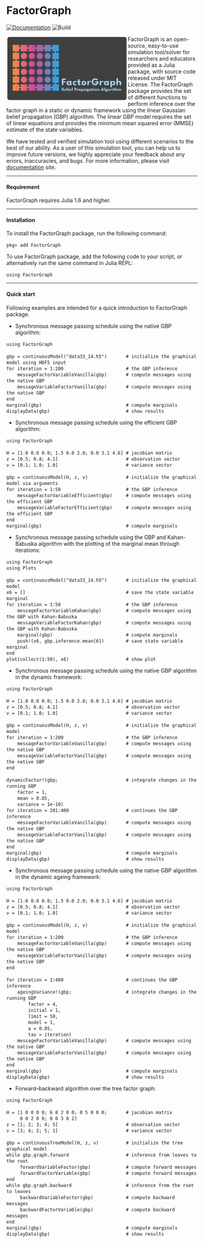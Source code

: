 # FactorGraph

[![Documentation][documentation-badge]][documentation] ![Build][build-badge]


<a href="https://mcosovic.github.io/FactorGraph.jl/stable/"><img align="left" width="320" src="/docs/src/assets/logo2.svg" /></a>

FactorGraph is an open-source, easy-to-use simulation tool/solver for researchers and educators provided as a Julia package, with source code released under MIT License. The FactorGraph package provides the set of different functions to perform inference over the factor graph in a static or dynamic framework using the linear Gaussian belief propagation (GBP) algorithm. The linear GBP model requires the set of linear equations and provides the minimum mean squared error (MMSE) estimate of the state variables.

We have tested and verified simulation tool using different scenarios to the best of our ability. As a user of this simulation tool, you can help us to improve future versions, we highly appreciate your feedback about any errors, inaccuracies, and bugs. For more information, please visit [documentation][documentation] site.

---

#### Requirement
FactorGraph requires Julia 1.6 and higher.

---

#### Installation
To install the FactorGraph package, run the following command:
```julia-repl
pkg> add FactorGraph
```

To use FactorGraph package, add the following code to your script, or alternatively run the same command in Julia REPL:
```julia-repl
using FactorGraph
```
---


#### Quick start
Following examples are intended for a quick introduction to FactorGraph package.

- Synchronous message passing schedule using the native GBP algorithm:
```julia-repl
using FactorGraph

gbp = continuousModel("data33_14.h5")       # initialize the graphical model using HDF5 input
for iteration = 1:200                       # the GBP inference
    messageFactorVariableVanilla(gbp)       # compute messages using the native GBP
    messageVariableFactorVanilla(gbp)       # compute messages using the native GBP
end
marginal(gbp)                               # compute marginals
displayData(gbp)                            # show results
```

- Synchronous message passing schedule using the efficient GBP algorithm:
```julia-repl
using FactorGraph

H = [1.0 0.0 0.0; 1.5 0.0 2.0; 0.0 3.1 4.6] # jacobian matrix
z = [0.5; 0.8; 4.1]                         # observation vector
v = [0.1; 1.0; 1.0]                         # variance vector

gbp = continuousModel(H, z, v)              # initialize the graphical model via arguments
for iteration = 1:50                        # the GBP inference
    messageFactorVariableEfficient(gbp)     # compute messages using the efficient GBP
    messageVariableFactorEfficient(gbp)     # compute messages using the efficient GBP
end
marginal(gbp)                               # compute marginals
```

- Synchronous message passing schedule using the GBP and Kahan-Babuska algorithm with the plotting of the marginal mean through iterations:
```julia-repl
using FactorGraph
using Plots

gbp = continuousModel("data33_14.h5")       # initialize the graphical model
x6 = []                                     # save the state variable marginal
for iteration = 1:50                        # the GBP inference
    messageFactorVariableKahan(gbp)         # compute messages using the GBP with Kahan-Babuska
    messageVariableFactorKahan(gbp)         # compute messages using the GBP with Kahan-Babuska
    marginal(gbp)                           # compute marginals
    push!(x6, gbp.inference.mean[6])        # save state variable marginal
end
plot(collect(1:50), x6)                     # show plot
```

- Synchronous message passing schedule using the native GBP algorithm in the dynamic framework:
```julia-repl
using FactorGraph

H = [1.0 0.0 0.0; 1.5 0.0 2.0; 0.0 3.1 4.6] # jacobian matrix
z = [0.5; 0.8; 4.1]                         # observation vector
v = [0.1; 1.0; 1.0]                         # variance vector

gbp = continuousModel(H, z, v)              # initialize the graphical model
for iteration = 1:200                       # the GBP inference
    messageFactorVariableVanilla(gbp)       # compute messages using the native GBP
    messageVariableFactorVanilla(gbp)       # compute messages using the native GBP
end

dynamicFactor!(gbp;                         # integrate changes in the running GBP
    factor = 1,
    mean = 0.85,
    variance = 1e-10)
for iteration = 201:400                     # continues the GBP inference
    messageFactorVariableVanilla(gbp)       # compute messages using the native GBP
    messageVariableFactorVanilla(gbp)       # compute messages using the native GBP
end
marginal(gbp)                               # compute marginals
displayData(gbp)                            # show results
```

- Synchronous message passing schedule using the native GBP algorithm in the dynamic ageing framework:
```julia-repl
using FactorGraph

H = [1.0 0.0 0.0; 1.5 0.0 2.0; 0.0 3.1 4.6] # jacobian matrix
z = [0.5; 0.8; 4.1]                         # observation vector
v = [0.1; 1.0; 1.0]                         # variance vector

gbp = continuousModel(H, z, v)              # initialize the graphical model
for iteration = 1:200                       # the GBP inference
    messageFactorVariableVanilla(gbp)       # compute messages using the native GBP
    messageVariableFactorVanilla(gbp)       # compute messages using the native GBP
end

for iteration = 1:400                       # continues the GBP inference
    ageingVariance!(gbp;                    # integrate changes in the running GBP
        factor = 4,
        initial = 1,
        limit = 50,
        model = 1,
        a = 0.05,
        tau = iteration)
    messageFactorVariableVanilla(gbp)       # compute messages using the native GBP
    messageVariableFactorVanilla(gbp)       # compute messages using the native GBP
end
marginal(gbp)                               # compute marginals
displayData(gbp)                            # show results
```

 - Forward–backward algorithm over the tree factor graph:
```julia-repl
using FactorGraph

H = [1 0 0 0 0; 6 8 2 0 0; 0 5 0 0 0;       # jacobian matrix
     0 0 2 0 0; 0 0 3 8 2]
z = [1; 2; 3; 4; 5]                         # observation vector
v = [3; 4; 2; 5; 1]                         # variance vector

gbp = continuousTreeModel(H, z, v)          # initialize the tree graphical model
while gbp.graph.forward                     # inference from leaves to the root
     forwardVariableFactor(gbp)             # compute forward messages
     forwardFactorVariable(gbp)             # compute forward messages
end
while gbp.graph.backward                    # inference from the root to leaves
     backwardVariableFactor(gbp)            # compute backward messages
     backwardFactorVariable(gbp)            # compute backward messages
end
marginal(gbp)                               # compute marginals
displayData(gbp)                            # show results
```


[documentation-badge]: https://github.com/mcosovic/FactorGraph.jl/workflows/Documentation/badge.svg
[build-badge]: https://github.com/mcosovic/FactorGraph.jl/workflows/Build/badge.svg
[documentation]: https://mcosovic.github.io/FactorGraph.jl/stable/